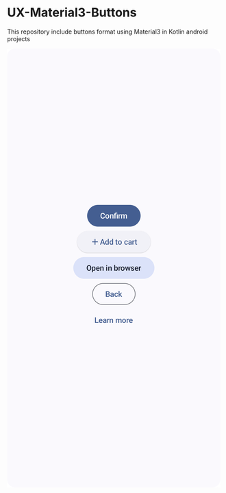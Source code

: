 # UX-Material3-Buttons
This repository include buttons format using Material3 in Kotlin android projects


![alt text](sampleImg/Screenshot_20241122_173400.png)